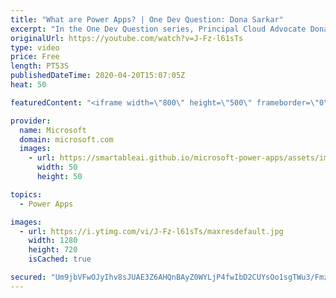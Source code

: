 ```yaml
---
title: "What are Power Apps? | One Dev Question: Dona Sarkar"
excerpt: "In the One Dev Question series, Principal Cloud Advocate Dona Sarkar explains what Power Apps are.    For more information, visit: https://powerapps.microsoft.com/?WT.mc_id=onedevquestion-c9-donasa Try Azure for free: https://aka.ms/TryAzure7"
originalUrl: https://youtube.com/watch?v=J-Fz-l61sTs
type: video
price: Free
length: PT53S
publishedDateTime: 2020-04-20T15:07:05Z
heat: 50

featuredContent: "<iframe width=\"800\" height=\"500\" frameborder=\"0\" src=\"https://www.youtube.com/embed/J-Fz-l61sTs\" allow=\"accelerometer; autoplay; encrypted-media; gyroscope; picture-in-picture\" allowfullscreen></iframe>"

provider:
  name: Microsoft
  domain: microsoft.com
  images:
    - url: https://smartableai.github.io/microsoft-power-apps/assets/images/organizations/microsoft.com-50x50.jpg
      width: 50
      height: 50

topics:
  - Power Apps

images:
  - url: https://i.ytimg.com/vi/J-Fz-l61sTs/maxresdefault.jpg
    width: 1280
    height: 720
    isCached: true

secured: "Um9jbVFwOJyIhv8sJUAE3Z6AHQnBAyZ0WYLjP4fwIbD2CUYsOo1sgTWu3/FmzmNcTtGMzViZbhXTenFhYk5FF3+b2yBZR6MCFGC/ZO5tPe6WnKSK6ttpvQ3Bed8rCzoOFvsElOPzwPt4WrXxhTcRaowixCJPGsN+L8v3wiw4nDbYyXDOZfTr/fO7AS5IHNoO6x4whor1k5aKVnmLqaEkqfGwJuaTiAFLDmKGip7CLAnj+QouglwAwlrXsUw1QH/LpAvutCsXzsTcbH1LTEr93a+X9gOzdPBX43l5kYbyHLElGewC7csvwlwcltplgpFFAuqYMK25Al2x6fO3qX+DgSKEAsg03iK6+qnKX8/mlM0rCy9iB3qwG6yN5WYeIFuHPUlVpLn0fNqDeXwXVgK8Jw7bZ/XNbZzaBIVX+AYG7Ic=;so0xhLghhM3//jwxoeg0Fg=="
---
```


